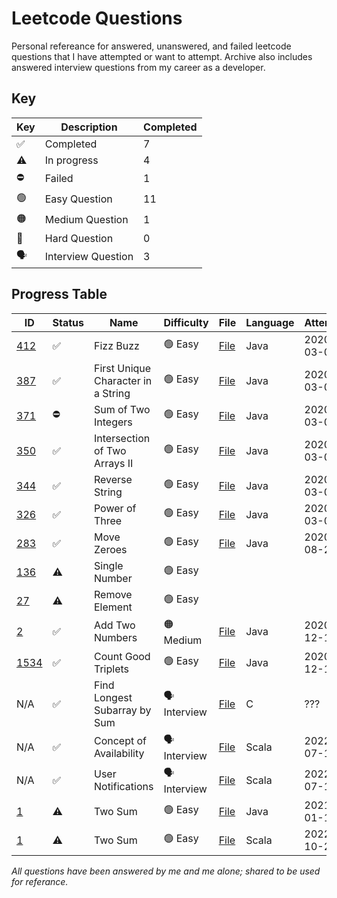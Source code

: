 # Leetcode Questions

Personal refereance for answered, unanswered, and failed leetcode questions that I have attempted or want to attempt.
Archive also includes answered interview questions from my career as a developer.

## Key

| Key                | Description        | Completed |
| ------------------ | ------------------ | --------- |
| :white_check_mark: | Completed          | 7         |
| :warning:          | In progress        | 4         |
| :no_entry:️         | Failed             | 1         |
| :green_circle:     | Easy Question      | 11        |
| :orange_circle:    | Medium Question    | 1         |
| :red_circle:       | Hard Question      | 0         |
| :speaking_head:    | Interview Question | 3         |

## Progress Table

| ID                                                                       | Status             | Name                               | Difficulty                | File                                                                                         | Language | Attempted  | Completed  |
| ------------------------------------------------------------------------ | ------------------ | ---------------------------------- | ------------------------- | -------------------------------------------------------------------------------------------- | -------- | ---------- | ---------- |
| [412](https://leetcode.com/problems/fizz-buzz/)                          | :white_check_mark: | Fizz Buzz                          | :green_circle: Easy       | [File](easy/fizzbuzz/Fizzbuzz.java)                                                          | Java     | 2020-03-05 | 2020-03-05 |
| [387](https://leetcode.com/problems/first-unique-character-in-a-string/) | :white_check_mark: | First Unique Character in a String | :green_circle: Easy       | [File](easy/firstUniqueCharInString/FirstUniqueCharInString.java)                            | Java     | 2020-03-05 | 2020-03-05 |
| [371](https://leetcode.com/problems/sum-of-two-integers/)                | :no_entry:️         | Sum of Two Integers                | :green_circle: Easy       | [File](easy/sumOfTwoIntegers/SumOfTwoIntegers.java)                                          | Java     | 2020-03-06 |            |
| [350](https://leetcode.com/problems/intersection-of-two-arrays-ii/)      | :white_check_mark: | Intersection of Two Arrays II      | :green_circle: Easy       | [File](easy/intersectionOfArraysII/IntersectionOfArraysII.java)                              | Java     | 2020-03-06 | 2020-03-06 |
| [344](https://leetcode.com/problems/reverse-string/)                     | :white_check_mark: | Reverse String                     | :green_circle: Easy       | [File](easy/reverseString/ReverseString.java)                                                | Java     | 2020-03-06 | 2020-03-06 |
| [326](https://leetcode.com/problems/power-of-three/)                     | :white_check_mark: | Power of Three                     | :green_circle: Easy       | [File](easy/powerOfThree/PowerOfThree.java)                                                  | Java     | 2020-03-07 | 2020-03-07 |
| [283](https://leetcode.com/problems/move-zeroes/)                        | :white_check_mark: | Move Zeroes                        | :green_circle: Easy       | [File](easy/moveZeroes/MoveZeroes.java)                                                      | Java     | 2020-08-29 | 2020-08-29 |
| [136](https://leetcode.com/problems/single-number/)                      | :warning:          | Single Number                      | :green_circle: Easy       |                                                                                              |          |            |            |
| [27](https://leetcode.com/problems/remove-element/)                      | :warning:          | Remove Element                     | :green_circle: Easy       |                                                                                              |          |            |            |
| [2](https://leetcode.com/problems/add-two-numbers/)                      | :white_check_mark: | Add Two Numbers                    | :orange_circle: Medium    | [File](medium/addTwoNumbers/AddTwoNumbers.java)                                              | Java     | 2020-12-11 | 2020-12-11 |
| [1534](https://leetcode.com/problems/count-good-triplets/)               | :white_check_mark: | Count Good Triplets                | :green_circle: Easy       | [File](easy/countGoodTriplets/CountGoodTriplets.java)                                        | Java     | 2020-12-13 | 2020-12-18 |
| N/A                                                                      | :white_check_mark:️ | Find Longest Subarray by Sum       | :speaking_head: Interview | [File](_interview/findLongestSubarrayBySum/findLongestSubarrayBySum.c)                       | C        | ???        | ???        |
| N/A                                                                      | :white_check_mark:️ | Concept of Availability            | :speaking_head: Interview | [File](_interview/naturalTransformationsBV/src/main/scala/timeslots/TimeSlots.scala)         | Scala    | 2022-07-10 | 2022-07-10 |
| N/A                                                                      | :white_check_mark:️ | User Notifications                 | :speaking_head: Interview | [File](_interview/naturalTransformationsBV/src/main/scala/notifications/Notifications.scala) | Scala    | 2022-07-10 | 2022-07-10 |
| [1](https://leetcode.com/problems/two-sum/)                              | :warning:          | Two Sum                            | :green_circle: Easy       | [File](easy/twoSum/TwoSum.java)                                                              | Java     | 2021-01-15 |            |
| [1](https://leetcode.com/problems/two-sum/)                              | :warning:          | Two Sum                            | :green_circle: Easy       | [File](easy/twoSum/TwoSum.scala)                                                             | Scala    | 2022-10-21 | 2022-10-21 |

_All questions have been answered by me and me alone; shared to be used for referance._
